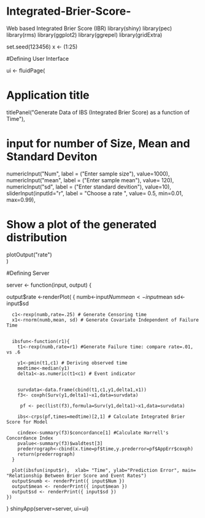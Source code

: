 # Integrated-Brier-Score-
Web based Integrated Brier Score (IBR)
library(shiny)
library(pec)
library(rms)
library(ggplot2)
library(ggrepel)
library(gridExtra)

set.seed(123456)
x <- (1:25)


#Defining User Interface

ui <- fluidPage( 
  # Application title
  
  titlePanel("Generate Data of IBS (Integrated Brier Score) as a function of Time"),
  #  input for number of Size, Mean and Standard Deviton
  
  numericInput("Num", label = ("Enter sample size"), value=1000),
  numericInput("mean", label = ("Enter sample mean"), value= 120),
  numericInput("sd", label = ("Enter standard devition"), value=10),
  sliderInput(inputId="r", 
              label = "Choose a rate ", 
              value= 0.5, min=0.01, max=0.99), 
  
  # Show a plot of the generated distribution
  plotOutput("rate")    
)


#Defining Server

server <- function(input, output) 
{ 
  
  output$rate <-renderPlot( 
    {
      numb<-input$Num
      mean <-input$mean
      sd<-input$sd
      
      c1<-rexp(numb,rate=.25) # Generate Censoring time
      x1<-rnorm(numb,mean, sd) # Generate Covariate Independent of Failure Time
      
      
      ibsfun<-function(r1){
        t1<-rexp(numb,rate=r1) #Generate Failure time: compare rate=.01, vs .6
        
        y1<-pmin(t1,c1) # Deriving observed time
        medtime<-median(y1)
        delta1<-as.numeric(t1<c1) # Event indicator
        
     
        survdata<-data.frame(cbind(t1,c1,y1,delta1,x1))
        f3<- coxph(Surv(y1,delta1)~x1,data=survdata)
        
         pf <- pec(list(f3),formula=Surv(y1,delta1)~x1,data=survdata)
        
        ibs<-crps(pf,times=medtime)[2,1] # Calculate Integrated Brier Score for Model
        
        cindex<-summary(f3)$concordance[1] #Calculate Harrell's Concordance Index
        pvalue<-summary(f3)$waldtest[3]
        prederrograph<-cbind(x.time=pf$time,y.prederror=pf$AppErr$coxph)
        return(prederrograph)
      }
      
      plot(ibsfun(input$r),  xlab= "Time", ylab="Prediction Error", main= "Relationship Between Brier Score and Event Rates")
      output$numb <- renderPrint({ input$Num })
      output$mean <- renderPrint({ input$mean })
      output$sd <- renderPrint({ input$sd })
    })
}
shinyApp(server=server, ui=ui)
